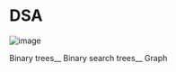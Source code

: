 # DSA

![image](https://user-images.githubusercontent.com/78733719/166102338-bf4844c4-0ad8-47c8-8988-6b5027f73b92.png)

 Binary trees__ 
 Binary search trees__
 Graph
